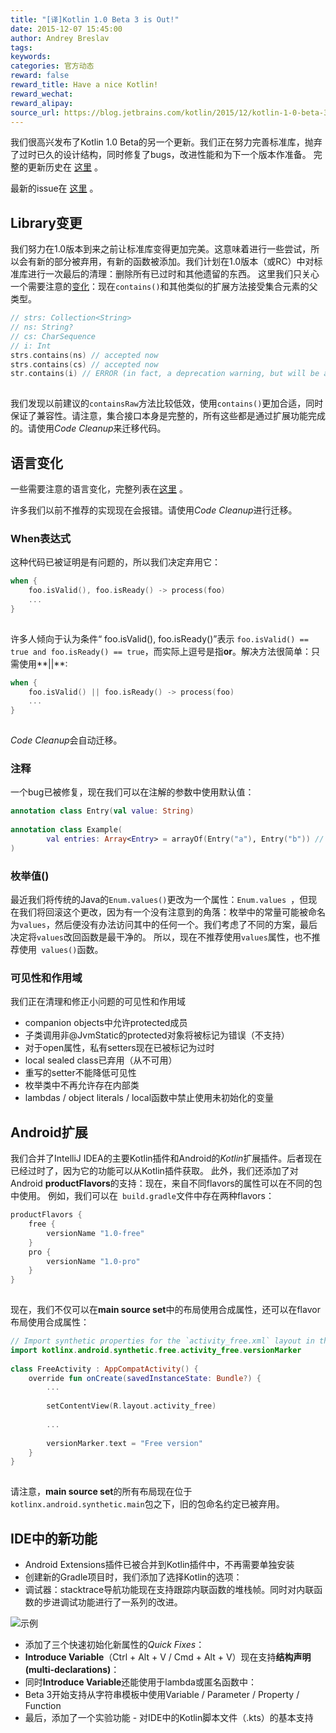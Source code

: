 ```yaml
---
title: "[译]Kotlin 1.0 Beta 3 is Out!"
date: 2015-12-07 15:45:00
author: Andrey Breslav
tags:
keywords:
categories: 官方动态
reward: false
reward_title: Have a nice Kotlin!
reward_wechat:
reward_alipay:
source_url: https://blog.jetbrains.com/kotlin/2015/12/kotlin-1-0-beta-3-is-out/
---
```


我们很高兴发布了Kotlin 1.0 Beta的另一个更新。我们正在努力完善标准库，抛弃了过时已久的设计结构，同时修复了bugs，改进性能和为下一个版本作准备。
完整的更新历史在 [这里](https://youtrack.jetbrains.com/issues/KT?q=%23Major+%23Critical+%23Resolved+-Obsolete+-%7BEclipse+Plugin%7D+resolved+date%3A+2015-11-16+..+2015-11-30) 。

最新的issue在 [这里](https://youtrack.jetbrains.com/issues/KT?q=%23Major+%23Critical+%23Resolved+-Obsolete+-%7BEclipse+Plugin%7D+resolved+date%3A+2015-11-16+..+2015-11-30) 。
## Library变更

我们努力在1.0版本到来之前让标准库变得更加完美。这意味着进行一些尝试，所以会有新的部分被弃用，有新的函数被添加。我们计划在1.0版本（或RC）中对标准库进行一次最后的清理：删除所有已过时和其他遗留的东西。
这里我们只关心一个需要注意的[变化](https://github.com/JetBrains/kotlin/releases/tag/build-1.0.0-beta-3595)：现在`contains()`和其他类似的扩展方法接受集合元素的父类型。

```kotlin
// strs: Collection<String>
// ns: String?
// cs: CharSequence
// i: Int
strs.contains(ns) // accepted now
strs.contains(cs) // accepted now
str.contains(i) // ERROR (in fact, a deprecation warning, but will be an error soon)
 
```

我们发现以前建议的`containsRaw`方法比较低效，使用`contains()`更加合适，同时保证了兼容性。请注意，集合接口本身是完整的，所有这些都是通过扩展功能完成的。请使用*Code Cleanup*来迁移代码。
## 语言变化

一些需要注意的语言变化，完整列表在[这里](https://github.com/JetBrains/kotlin/releases/tag/build-1.0.0-beta-3595) 。

许多我们以前不推荐的实现现在会报错。请使用*Code Cleanup*进行迁移。
### When表达式

这种代码已被证明是有问题的，所以我们决定弃用它：

```kotlin
when {
    foo.isValid(), foo.isReady() -> process(foo)
    ...
}
 
```

许多人倾向于认为条件“ foo.isValid(), foo.isReady()”表示 `foo.isValid() == true and foo.isReady() == true`，而实际上逗号是指**or**。解决方法很简单：只需使用**||**:

```kotlin
when {
    foo.isValid() || foo.isReady() -> process(foo)
    ...
}
 
```

*Code Cleanup*会自动迁移。
### 注释

一个bug已被修复，现在我们可以在注解的参数中使用默认值：

```kotlin
annotation class Entry(val value: String)
 
annotation class Example(
        val entries: Array<Entry> = arrayOf(Entry("a"), Entry("b")) // OK now
)
```

### 枚举值()

最近我们将传统的Java的`Enum.values()`更改为一个属性：`Enum.values `，但现在我们将回滚这个更改，因为有一个没有注意到的角落：枚举中的常量可能被命名为`values`，然后便没有办法访问其中的任何一个。我们考虑了不同的方案，最后决定将`values`改回函数是最干净的。
所以，现在不推荐使用`values`属性，也不推荐使用` values()`函数。
### 可见性和作用域

我们正在清理和修正小问题的可见性和作用域

* companion objects中允许protected成员
* 子类调用非@JvmStatic的protected对象将被标记为错误（不支持）
* 对于open属性，私有setters现在已被标记为过时
* local sealed class已弃用（从不可用）
* 重写的setter不能降低可见性
* 枚举类中不再允许存在内部类
* lambdas / object literals / local函数中禁止使用未初始化的变量

## Android扩展

我们合并了IntelliJ IDEA的主要Kotlin插件和Android的*Kotlin*扩展插件。后者现在已经过时了，因为它的功能可以从Kotlin插件获取。
此外，我们还添加了对Android **productFlavors**的支持：现在，来自不同flavors的属性可以在不同的包中使用。
例如，我们可以在` build.gradle`文件中存在两种flavors：

```kotlin
productFlavors {
    free {
        versionName "1.0-free"
    }
    pro {
        versionName "1.0-pro"
    }
}
 
```

现在，我们不仅可以在**main source set**中的布局使用合成属性，还可以在flavor布局使用合成属性：

```kotlin
// Import synthetic properties for the `activity_free.xml` layout in the `free` flavor
import kotlinx.android.synthetic.free.activity_free.versionMarker
 
class FreeActivity : AppCompatActivity() {
    override fun onCreate(savedInstanceState: Bundle?) {
        ...
 
        setContentView(R.layout.activity_free)
 
        ...
 
        versionMarker.text = "Free version"
    }
}
 
```

请注意，**main source set**的所有布局现在位于`kotlinx.android.synthetic.main`包之下，旧的包命名约定已被弃用。
## IDE中的新功能


* Android Extensions插件已被合并到Kotlin插件中，不再需要单独安装
* 创建新的Gradle项目时，我们添加了选择Kotlin的选项：
* 调试器：stacktrace导航功能现在支持跟踪内联函数的堆栈帧。同时对内联函数的步进调试功能进行了一系列的改进。


![示例](https://d3nmt5vlzunoa1.cloudfront.net/kotlin/files/2015/12/init.gif)


* 添加了三个快速初始化新属性的*Quick Fixes*：
* **Introduce Variable**（Ctrl + Alt + V / Cmd + Alt + V）现在支持**结构声明(multi-declarations)**：
* 同时**Introduce Variable**还能使用于lambda或匿名函数中：
* Beta 3开始支持从字符串模板中使用Variable / Parameter / Property / Function
* 最后，添加了一个实验功能 - 对IDE中的Kotlin脚本文件（.kts）的基本支持

